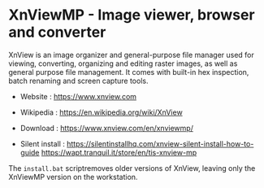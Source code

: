# XnViewMP - Image viewer, browser and converter

XnView is an image organizer and general-purpose file manager used for
viewing, converting, organizing and editing raster images, as well as
general purpose file management. It comes with built-in hex inspection,
batch renaming and screen capture tools.

* Website : https://www.xnview.com
* Wikipedia : https://en.wikipedia.org/wiki/XnView

* Download : https://www.xnview.com/en/xnviewmp/
* Silent install : https://silentinstallhq.com/xnview-silent-install-how-to-guide
  https://wapt.tranquil.it/store/en/tis-xnview-mp

The `install.bat` scriptremoves older versions of XnView,
leaving only the XnViewMP version on the workstation.
